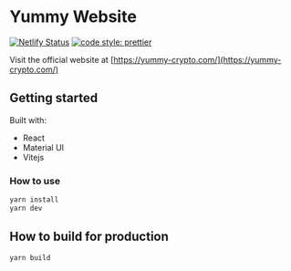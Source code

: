 # Yummy Website

<!-- [START badges] -->

[![Netlify Status](https://api.netlify.com/api/v1/badges/17f45716-8914-4c0d-854c-a1793c95c224/deploy-status)](https://app.netlify.com/sites/yummy-crypto/deploys)
[![code style: prettier](https://img.shields.io/badge/code_style-prettier-ff69b4.svg?style=flat-square)](https://github.com/prettier/prettier)

<!-- [END badges] -->

Visit the official website at [https://yummy-crypto.com/](https://yummy-crypto.com/)

## Getting started

Built with:

- React
- Material UI
- Vitejs

### How to use

```sh
yarn install
yarn dev
```

## How to build for production

```sh
yarn build
```
